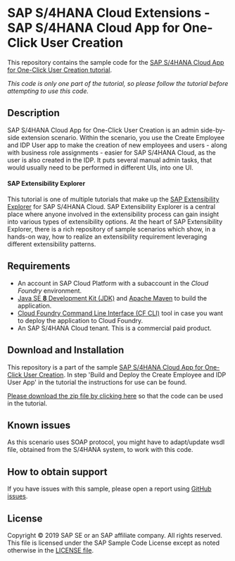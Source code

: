 # SAP S/4HANA Cloud Extensions - SAP S/4HANA Cloud App for One-Click User Creation
This repository contains the sample code for the [SAP S/4HANA Cloud App for One-Click User Creation tutorial](http://tiny.cc/s4-create-employee-app).

*This code is only one part of the tutorial, so please follow the tutorial before attempting to use this code.*

## Description

SAP S/4HANA Cloud App for One-Click User Creation is an admin side-by-side extension scenario. Within the scenario, you use the Create Employee and IDP User app to make the creation of new employees and users - along with business role assignments - easier for SAP S/4HANA Cloud, as the user is also created in the IDP. It puts several manual admin tasks, that would usually need to be performed in different UIs, into one UI.

#### SAP Extensibility Explorer

This tutorial is one of multiple tutorials that make up the [SAP Extensibility Explorer](https://sap.com/extends4) for SAP S/4HANA Cloud.
SAP Extensibility Explorer is a central place where anyone involved in the extensibility process can gain insight into various types of extensibility options. At the heart of SAP Extensibility Explorer, there is a rich repository of sample scenarios which show, in a hands-on way, how to realize an extensibility requirement leveraging different extensibility patterns.


Requirements
-------------
- An account in SAP Cloud Platform with a subaccount in the _Cloud Foundry_ environment.
- [Java SE **8** Development Kit (JDK)](https://www.oracle.com/technetwork/java/javase/downloads/index.html) and [Apache Maven](http://maven.apache.org/download.cgi) to build the application.
- [Cloud Foundry Command Line Interface (CF CLI)](https://docs.cloudfoundry.org/cf-cli/install-go-cli.html) tool in case you want to deploy the application to Cloud Foundry.
- An SAP S/4HANA Cloud tenant. This is a commercial paid product.

Download and Installation
-------------
This repository is a part of the sample [SAP S/4HANA Cloud App for One-Click User Creation](https://help.sap.com/viewer/688f5e6d61944d078987a5376cf78b3e/SHIP/en-US/). In step 'Build and Deploy the Create Employee and IDP User App' in the tutorial the instructions for use can be found.

[Please download the zip file by clicking here](https://github.com/SAP/s4hana-ext-create-employee/archive/master.zip) so that the code can be used in the tutorial.

Known issues
---------------------
As this scenario uses SOAP protocol, you might have to adapt/update wsdl file, obtained from the S/4HANA system, to work with this code.

How to obtain support
---------------------
If you have issues with this sample, please open a report using [GitHub issues](issues).

License
-------
Copyright © 2019 SAP SE or an SAP affiliate company. All rights reserved.
This file is licensed under the SAP Sample Code License except as noted otherwise in the [LICENSE file](LICENSE).
